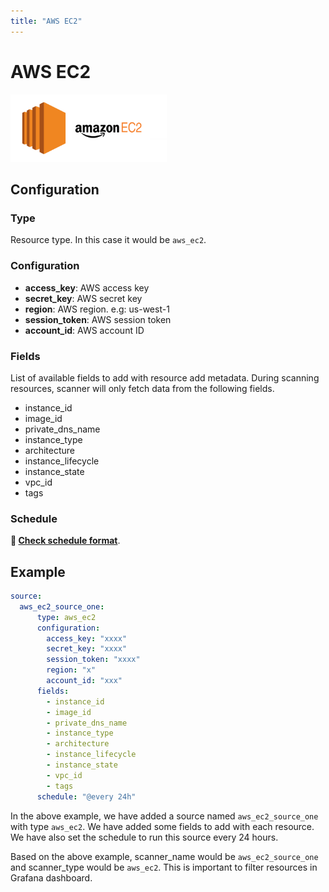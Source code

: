 ```yaml
---
title: "AWS EC2"
---
```


# AWS EC2

<img src="/img/aws_ec2_icon.png" alt="AWS EC2" width="250"/>

## Configuration

### Type

Resource type. In this case it would be `aws_ec2`.

### Configuration

- **access_key**: AWS access key
- **secret_key**: AWS secret key
- **region**: AWS region. e.g: us-west-1
- **session_token**: AWS session token
- **account_id**: AWS account ID

### Fields

List of available fields to add with resource add metadata. During scanning resources, scanner will only fetch data 
from the following fields.

- instance_id
- image_id
- private_dns_name
- instance_type
- architecture
- instance_lifecycle
- instance_state
- vpc_id
- tags

### Schedule

**🔗 [Check schedule format](/docs/configuration/scanner/overview#schedule-format)**.

## Example

```yaml
source:
  aws_ec2_source_one:
      type: aws_ec2
      configuration:
        access_key: "xxxx"
        secret_key: "xxxx"
        session_token: "xxxx"
        region: "x"
        account_id: "xxx"
      fields:
        - instance_id
        - image_id
        - private_dns_name
        - instance_type
        - architecture
        - instance_lifecycle
        - instance_state
        - vpc_id
        - tags
      schedule: "@every 24h"
```

In the above example, we have added a source named `aws_ec2_source_one` with type `aws_ec2`. We have added some fields to add with each resource. 
We have also set the schedule to run this source every 24 hours.

Based on the above example, scanner_name would be `aws_ec2_source_one` and scanner_type would be `aws_ec2`. This is 
important to filter resources in Grafana dashboard.